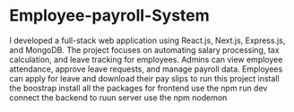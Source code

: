 # Employee-payroll-System
I developed a full-stack web application using React.js, Next.js, Express.js, and MongoDB. The project focuses on automating salary processing, tax calculation, and leave tracking for employees. Admins can view employee attendance, approve leave requests, and manage payroll data. Employees can apply for leave and download their pay slips
to run this project install the boostrap
install all the packages
for frontend use the npm run dev
connect the backend
to ruun server use the npm nodemon

